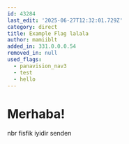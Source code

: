 ```yaml
---
id: 43284
last_edit: '2025-06-27T12:32:01.729Z'
category: direct
title: Example Flag lalala
author: mamiiblt
added_in: 331.0.0.0.54
removed_in: null
used_flags:
  - panavision_nav3
  - test
  - hello
---
```


# Merhaba!

nbr fisfik
iyidir senden